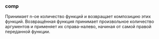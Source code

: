 ### сomp
Принимает n-ое количество функций и возвращает композицию этих функций. Возвращённая функция принимает произвольное количество аргументов и применяет их справа-налево, начиная от самой правой переданной функции.